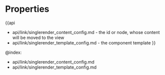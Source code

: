 Properties
==========

{{api
- api/link/singlerender_content_config.md - the id or node, whose content will be moved to the view
- api/link/singlerender_template_config.md - the component template
}}

@index:
- api/link/singlerender_content_config.md
- api/link/singlerender_template_config.md

